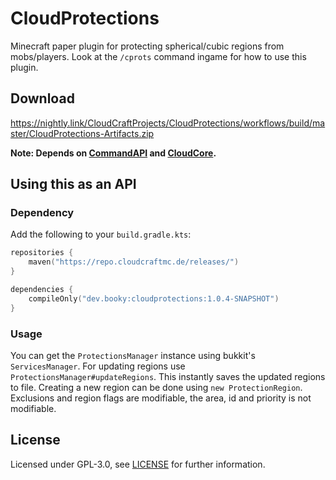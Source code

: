# CloudProtections

Minecraft paper plugin for protecting spherical/cubic regions from mobs/players. Look at the `/cprots` command ingame
for how to use this plugin.

## Download

https://nightly.link/CloudCraftProjects/CloudProtections/workflows/build/master/CloudProtections-Artifacts.zip

**Note: Depends on [CommandAPI](https://commandapi.jorel.dev/)
and [CloudCore](https://github.com/CloudCraftProjects/CloudCore/).**

## Using this as an API

### Dependency

Add the following to your `build.gradle.kts`:

```kotlin
repositories {
    maven("https://repo.cloudcraftmc.de/releases/")
}

dependencies {
    compileOnly("dev.booky:cloudprotections:1.0.4-SNAPSHOT")
}
```

### Usage

You can get the `ProtectionsManager` instance using bukkit's `ServicesManager`. For updating regions
use `ProtectionsManager#updateRegions`. This instantly saves the updated regions to file. Creating a new region
can be done using `new ProtectionRegion`. Exclusions and region flags are modifiable, the area, id and priority is not
modifiable.

## License

Licensed under GPL-3.0, see [LICENSE](./LICENSE) for further information.
